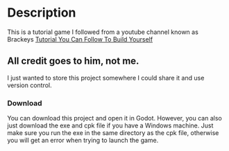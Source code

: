 # Description
This is a tutorial game I followed from a youtube channel known as Brackeys
[Tutorial You Can Follow To Build Yourself](https://www.youtube.com/watch?v=LOhfqjmasi0&t=451s)
## All credit goes to him, not me.
I just wanted to store this project somewhere I could share it and use version control.
### Download
You can download this project and open it in Godot. However, you can also just download the exe and cpk file if you have a Windows machine. Just make sure you run the exe in the same directory as the cpk file, otherwise you will get an error when trying to launch the game.
